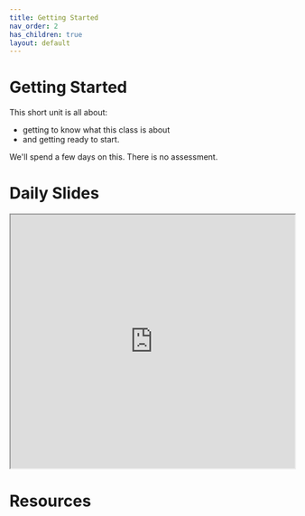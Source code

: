 ```yaml
---
title: Getting Started
nav_order: 2
has_children: true
layout: default
---
```


# Getting Started

This short unit is all about:

- getting to know what this class is about
- and getting ready to start.

We'll spend a few days on this. There is no assessment.

# Daily Slides

<iframe src="https://docs.google.com/presentation/d/1uJYfM-QrXrvU0hYmmlBdVukozOFL2SjtzZf5NLQ6ft8/embed?start=false&loop=false" frameborder="1" width="100%" height="450" allowfullscreen="true" mozallowfullscreen="true" webkitallowfullscreen="true"></iframe>

# Resources
